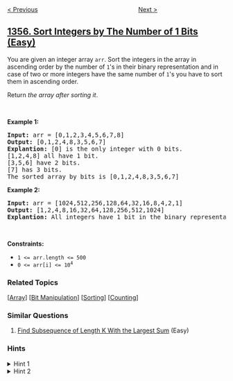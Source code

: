 <!--|This file generated by command(leetcode description); DO NOT EDIT.    |-->
<!--+----------------------------------------------------------------------+-->
<!--|@author    awesee <openset.wang@gmail.com>                           |-->
<!--|@link      https://github.com/awesee                                 |-->
<!--|@home      https://github.com/awesee/leetcode                        |-->
<!--+----------------------------------------------------------------------+-->

[< Previous](../activity-participants "Activity Participants")
　　　　　　　　　　　　　　　　
[Next >](../apply-discount-every-n-orders "Apply Discount Every n Orders")

## [1356. Sort Integers by The Number of 1 Bits (Easy)](https://leetcode.com/problems/sort-integers-by-the-number-of-1-bits "根据数字二进制下 1 的数目排序")

<p>You are given an integer array <code>arr</code>. Sort the integers in the array&nbsp;in ascending order by the number of <code>1</code>&#39;s&nbsp;in their binary representation and in case of two or more integers have the same number of <code>1</code>&#39;s you have to sort them in ascending order.</p>

<p>Return <em>the array after sorting it</em>.</p>

<p>&nbsp;</p>
<p><strong>Example 1:</strong></p>

<pre>
<strong>Input:</strong> arr = [0,1,2,3,4,5,6,7,8]
<strong>Output:</strong> [0,1,2,4,8,3,5,6,7]
<strong>Explantion:</strong> [0] is the only integer with 0 bits.
[1,2,4,8] all have 1 bit.
[3,5,6] have 2 bits.
[7] has 3 bits.
The sorted array by bits is [0,1,2,4,8,3,5,6,7]
</pre>

<p><strong>Example 2:</strong></p>

<pre>
<strong>Input:</strong> arr = [1024,512,256,128,64,32,16,8,4,2,1]
<strong>Output:</strong> [1,2,4,8,16,32,64,128,256,512,1024]
<strong>Explantion:</strong> All integers have 1 bit in the binary representation, you should just sort them in ascending order.
</pre>

<p>&nbsp;</p>
<p><strong>Constraints:</strong></p>

<ul>
	<li><code>1 &lt;= arr.length &lt;= 500</code></li>
	<li><code>0 &lt;= arr[i] &lt;= 10<sup>4</sup></code></li>
</ul>

### Related Topics
  [[Array](../../tag/array/README.md)]
  [[Bit Manipulation](../../tag/bit-manipulation/README.md)]
  [[Sorting](../../tag/sorting/README.md)]
  [[Counting](../../tag/counting/README.md)]

### Similar Questions
  1. [Find Subsequence of Length K With the Largest Sum](../find-subsequence-of-length-k-with-the-largest-sum) (Easy)

### Hints
<details>
<summary>Hint 1</summary>
Simulate the problem. Count the number of 1's in the binary representation of each integer.
</details>

<details>
<summary>Hint 2</summary>
Sort by the number of 1's ascending and by the value in case of tie.
</details>
